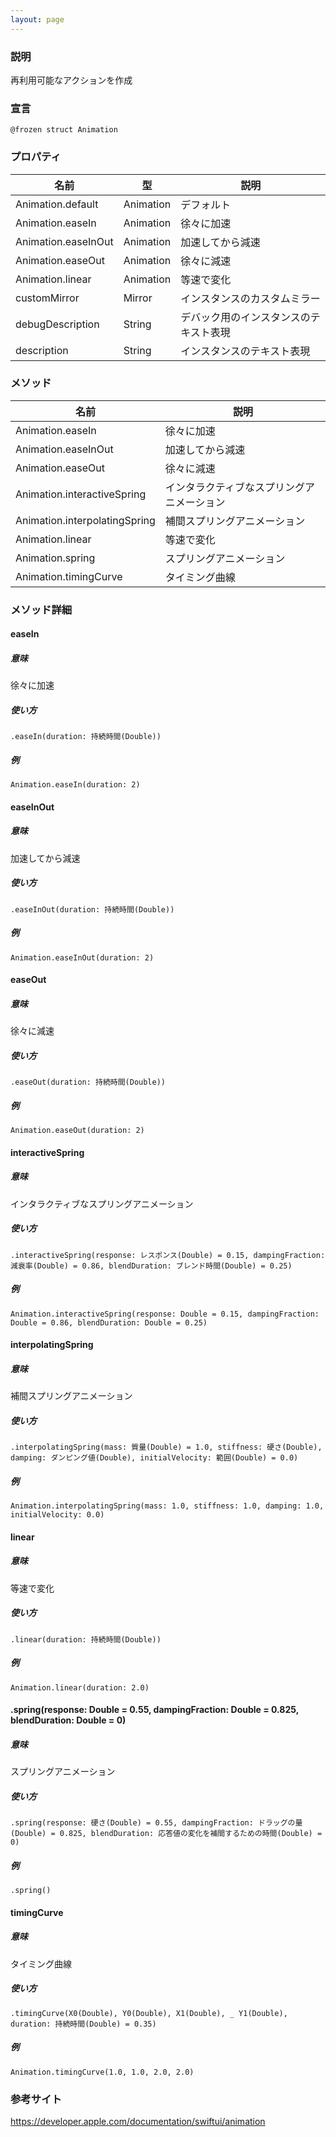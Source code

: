 ```yaml
---
layout: page
---
```


### 説明

再利用可能なアクションを作成

### 宣言

    @frozen struct Animation

### プロパティ

| 名前                  | 型         | 説明                  |
| ------------------- | --------- | ------------------- |
| Animation.default   | Animation | デフォルト               |
| Animation.easeIn    | Animation | 徐々に加速               |
| Animation.easeInOut | Animation | 加速してから減速            |
| Animation.easeOut   | Animation | 徐々に減速               |
| Animation.linear    | Animation | 等速で変化               |
| customMirror        | Mirror    | インスタンスのカスタムミラー      |
| debugDescription    | String    | デバック用のインスタンスのテキスト表現 |
| description         | String    | インスタンスのテキスト表現       |

### メソッド

| 名前                            | 説明                    |
| ----------------------------- | --------------------- |
| Animation.easeIn              | 徐々に加速                 |
| Animation.easeInOut           | 加速してから減速              |
| Animation.easeOut             | 徐々に減速                 |
| Animation.interactiveSpring   | インタラクティブなスプリングアニメーション |
| Animation.interpolatingSpring | 補間スプリングアニメーション        |
| Animation.linear              | 等速で変化                 |
| Animation.spring              | スプリングアニメーション          |
| Animation.timingCurve         | タイミング曲線               |

### メソッド詳細

#### easeIn

##### 意味

徐々に加速

##### 使い方

    .easeIn(duration: 持続時間(Double))

##### 例

    Animation.easeIn(duration: 2)

#### easeInOut

##### 意味

加速してから減速

##### 使い方

    .easeInOut(duration: 持続時間(Double))

##### 例

    Animation.easeInOut(duration: 2)

#### easeOut

##### 意味

徐々に減速

##### 使い方

    .easeOut(duration: 持続時間(Double))

##### 例

    Animation.easeOut(duration: 2)

#### interactiveSpring

##### 意味

インタラクティブなスプリングアニメーション

##### 使い方

    .interactiveSpring(response: レスポンス(Double) = 0.15, dampingFraction: 減衰率(Double) = 0.86, blendDuration: ブレンド時間(Double) = 0.25)

##### 例

    Animation.interactiveSpring(response: Double = 0.15, dampingFraction: Double = 0.86, blendDuration: Double = 0.25)

#### interpolatingSpring

##### 意味

補間スプリングアニメーション

##### 使い方

    .interpolatingSpring(mass: 質量(Double) = 1.0, stiffness: 硬さ(Double), damping: ダンピング値(Double), initialVelocity: 範囲(Double) = 0.0)

##### 例

    Animation.interpolatingSpring(mass: 1.0, stiffness: 1.0, damping: 1.0, initialVelocity: 0.0)

#### linear

##### 意味

等速で変化

##### 使い方

    .linear(duration: 持続時間(Double))

##### 例

    Animation.linear(duration: 2.0)

#### .spring(response: Double = 0.55, dampingFraction: Double = 0.825, blendDuration: Double = 0)

##### 意味

スプリングアニメーション

##### 使い方

    .spring(response: 硬さ(Double) = 0.55, dampingFraction: ドラッグの量(Double) = 0.825, blendDuration: 応答値の変化を補間するための時間(Double) = 0)

##### 例

    .spring()

#### timingCurve

##### 意味

タイミング曲線

##### 使い方

    .timingCurve(X0(Double), Y0(Double), X1(Double), _ Y1(Double), duration: 持続時間(Double) = 0.35)

##### 例

    Animation.timingCurve(1.0, 1.0, 2.0, 2.0)

### 参考サイト

<https://developer.apple.com/documentation/swiftui/animation>
